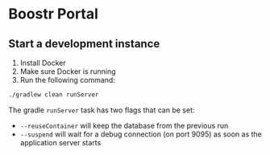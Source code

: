 # Boostr Portal

## Start a development instance
1. Install Docker
2. Make sure Docker is running
3. Run the following command:
```bash
./gradlew clean runServer
```

The gradle `runServer` task has two flags that can be set:
- `--reuseContainer` will keep the database from the previous run
- `--suspend` will wait for a debug connection (on port 9095) as soon as the application server starts

